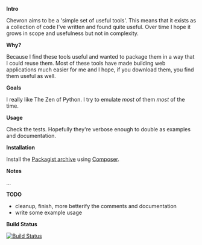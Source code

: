 **Intro**

Chevron aims to be a 'simple set of useful tools'. This means that it
exists as a collection of code I've written and found quite useful. Over
time I hope it grows in scope and usefulness but not in complexity.

**Why?**

Because I find these tools useful and wanted to package them in a way
that I could reuse them. Most of these tools have made building web
applications much easier for me and I hope, if you download them, you
find them useful as well.

**Goals**

I really like The Zen of Python. I try to emulate *most* of them *most*
of the time.

**Usage**

Check the tests. Hopefully they're verbose enough to double as examples
and documentation.

**Installation**

Install the [Packagist archive](https://packagist.org/packages/chevron/chevron)
using [Composer](http://getcomposer.org/).

**Notes**

...

**TODO**

  - cleanup, finish, more betterify the comments and documentation
  - write some example usage

**Build Status**

[![Build Status](https://travis-ci.org/henderjon/chevron.png)](https://travis-ci.org/henderjon/chevron)


